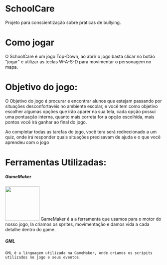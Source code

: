 # SchoolCare
Projeto para conscientização sobre práticas de bullying.
# Como jogar
O SchoolCare é um jogo Top-Down, ao abrir o jogo basta clicar no botão "jogar" e utilizar as teclas W-A-S-D para movimentar o personagem no mapa.

# Objetivo do jogo:
O Objetivo do jogo é procurar e encontrar alunos que estejam passando por situações desconfortavéis no ambiente escolar, e você tem como objetivo escolher algumas opções que irão aparer na sua tela, cada opção possui uma pontuação interna, quanto mais correta for a opção escolhida, mais pontos você irá ganhar ao final do jogo.

Ao completar todas as tarefas do jogo, você tera será redirecionado a um quiz, onde irá responder quais situações precisavam de ajuda e o que você aprendeu com o jogo

# Ferramentas Utilizadas:
##### __GameMaker__
<image src ="https://user-images.gi[thubusercontent.com/90484432/199821170-d6f73cd6-452c-4b6c-b5b5-3ee38736eefc.png](https://coal.gamemaker.io/sites/5d75794b3c84c70006700381/theme/images/og/thumbnail_gm_logo.png?1671538779)" height="110px">
  GameMaker é a a ferramenta que usamos para o motor do nosso jogo, la criamos os sprites, movimentação e damos vida a cada detalhe dentro do game.
  

##### __GML__
    GML é a linguagem utilizada na GameMaker, onde criamos os scripits utilizados no jogo e seus eventos.

  
  
